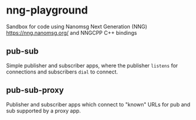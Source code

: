 # nng-playground
Sandbox for code using Nanomsg Next Generation (NNG) https://nng.nanomsg.org/ and NNGCPP C++ bindings

## pub-sub
Simple publisher and subscriber apps, where the publisher `listens` for connections and subscribers `dial` to connect.

## pub-sub-proxy
Publisher and subscriber apps which connect to "known" URLs for pub and sub supported by a proxy app.
